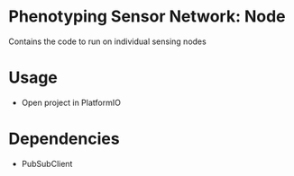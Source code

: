 # Phenotyping Sensor Network: Node
Contains the code to run on individual sensing nodes

# Usage
- Open project in PlatformIO

# Dependencies
- PubSubClient
